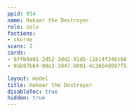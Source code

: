 ```yaml
---
ppid: 914
name: Hakaar the Destroyer
role: solo
factions:
- skorne
scans: 2
cards:
- 6ffb9a01-2d52-3dd2-91d5-11b14f346c66
- 0ab87b64-98e3-3947-b001-4c36b4d097f5

layout: model
title: Hakaar the Destroyer
disableToc: true
hidden: true
---
```

